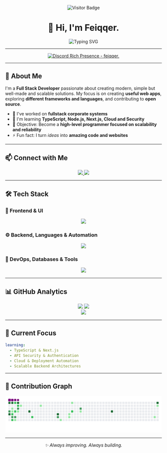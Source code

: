 <div align="center">
  
![Visitor Badge](https://visitor-badge.laobi.icu/badge?page_id=fakersl.fakersl)
  
# 👋 Hi, I'm Feiqqer.
  
<img src="https://readme-typing-svg.herokuapp.com/?font=Fira+Code&size=32&pause=1000&center=true&vCenter=true&width=600&lines=Full+Stack+Developer;Web+Enthusiast;Open+Source+Contributor;Always+Learning+%F0%9F%9A%80" alt="Typing SVG" />
  
</div>

---

<p align="center">
  <a href="https://discord.com/users/964439680160522250">
    <img src="https://lanyard.cnrad.dev/api/964439680160522250?hideBadges=true&showDisplayName=true&theme=dark&borderRadius=15px&animated=true" alt="Discord Rich Presence - feiqqer." />
  </a>
</p>

---

## 🚀 About Me

I'm a **Full Stack Developer** passionate about creating modern, simple but well-made and scalable solutions. My focus is on creating **useful web apps**, exploring **different frameworks and languages**, and contributing to **open source**.

- 🔭 I've worked on **fullstack corporate systems**
- 🌱 I'm learning **TypeScript, Node.js, Next.js, Cloud and Security**
- 🎯 Objective: Become a **high-level programmer focused on scalability and reliability**
- ⚡ Fun fact: I turn _ideas_ into **amazing code and websites**

---

## 📫 Connect with Me

<p align="center">
  <a href="https://discord.com/users/964439680160522250">
    <img src="https://img.shields.io/badge/Discord-feiqqer.-5865F2?style=for-the-badge&logo=discord&logoColor=white" />
  </a>
  <a href="mailto:zgustovo13365@gmail.com">
    <img src="https://img.shields.io/badge/Email-Contact_Me-D14836?style=for-the-badge&logo=gmail&logoColor=white" />
  </a>
</p>

---

## 🛠 Tech Stack

### 🎨 Frontend & UI
<p align="center">
  <img src="https://skillicons.dev/icons?i=html,css,js,ts,react,nextjs,angular,bootstrap,tailwind,materialui,shadcn,radix" />
</p>

### ⚙️ Backend, Languages & Automation
<p align="center">
  <img src="https://skillicons.dev/icons?i=nodejs,php,java,cs,cpp,c,discordjs,bots,robloxstudio" />
</p>

### 🧰 DevOps, Databases & Tools
<p align="center">
  <img src="https://skillicons.dev/icons?i=postgres,mysql,sqlite,linux,ubuntu,vercel,git,github,vscode,figma,ps,ae,discord" />
</p>

---

## 📊 GitHub Analytics

<p align="center">
  <img width="390" src="https://github-readme-streak-stats.herokuapp.com/?user=fakersl&theme=dark&hide_border=true" />
  <img width="390" src="https://github-readme-stats.vercel.app/api?username=fakersl&show_icons=true&theme=dark&hide_border=true&rank_icon=github" />
  <br/>
  <img width="325" src="https://github-readme-stats.vercel.app/api/top-langs/?username=fakersl&layout=compact&theme=dark&hide_border=true" />
</p>

---

## 🧠 Current Focus

```yaml
learning:
  - TypeScript & Next.js
  - API Security & Authentication
  - Cloud & Deployment Automation
  - Scalable Backend Architectures
```

---

## 🐍 Contribution Graph

<div align="center">
  <img src="https://raw.githubusercontent.com/fakersl/fakersl/output/github-contribution-grid-snake.gif" alt="Snake GIF" />
</div>

---

<p align="center"><i>✨ Always improving. Always building.</i></p>
